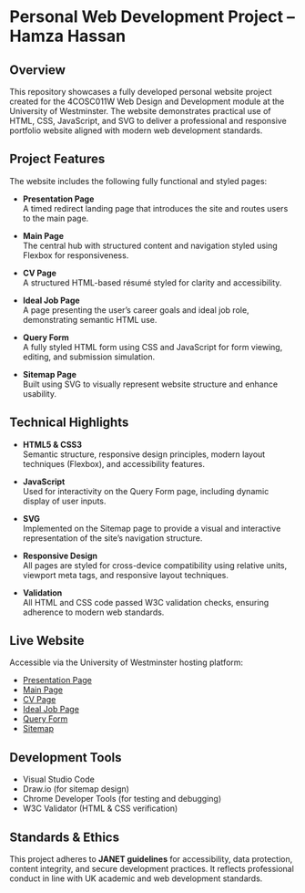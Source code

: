 # Personal Web Development Project – Hamza Hassan

## Overview

This repository showcases a fully developed personal website project created for the 4COSC011W Web Design and Development module at the University of Westminster. The website demonstrates practical use of HTML, CSS, JavaScript, and SVG to deliver a professional and responsive portfolio website aligned with modern web development standards.

## Project Features

The website includes the following fully functional and styled pages:

- **Presentation Page**  
  A timed redirect landing page that introduces the site and routes users to the main page.

- **Main Page**  
  The central hub with structured content and navigation styled using Flexbox for responsiveness.

- **CV Page**  
  A structured HTML-based résumé styled for clarity and accessibility.

- **Ideal Job Page**  
  A page presenting the user’s career goals and ideal job role, demonstrating semantic HTML use.

- **Query Form**  
  A fully styled HTML form using CSS and JavaScript for form viewing, editing, and submission simulation.

- **Sitemap Page**  
  Built using SVG to visually represent website structure and enhance usability.

## Technical Highlights

- **HTML5 & CSS3**  
  Semantic structure, responsive design principles, modern layout techniques (Flexbox), and accessibility features.

- **JavaScript**  
  Used for interactivity on the Query Form page, including dynamic display of user inputs.

- **SVG**  
  Implemented on the Sitemap page to provide a visual and interactive representation of the site’s navigation structure.

- **Responsive Design**  
  All pages are styled for cross-device compatibility using relative units, viewport meta tags, and responsive layout techniques.

- **Validation**  
  All HTML and CSS code passed W3C validation checks, ensuring adherence to modern web standards.

## Live Website

Accessible via the University of Westminster hosting platform:
- [Presentation Page](https://w2044381.users.ecs.westminster.ac.uk/WebDev2024/Presentation.html)
- [Main Page](https://w2044381.users.ecs.westminster.ac.uk/WebDev2024/Mainpage.html)
- [CV Page](https://w2044381.users.ecs.westminster.ac.uk/WebDev2024/Cv.html)
- [Ideal Job Page](https://w2044381.users.ecs.westminster.ac.uk/WebDev2024/IdealJob.html)
- [Query Form](https://w2044381.users.ecs.westminster.ac.uk/WebDev2024/QueryForm.html)
- [Sitemap](https://w2044381.users.ecs.westminster.ac.uk/WebDev2024/Sitemap.html)

## Development Tools

- Visual Studio Code
- Draw.io (for sitemap design)
- Chrome Developer Tools (for testing and debugging)
- W3C Validator (HTML & CSS verification)

## Standards & Ethics

This project adheres to **JANET guidelines** for accessibility, data protection, content integrity, and secure development practices. It reflects professional conduct in line with UK academic and web development standards.
